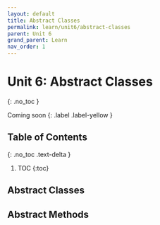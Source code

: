 ```yaml
---
layout: default
title: Abstract Classes
permalink: learn/unit6/abstract-classes
parent: Unit 6
grand_parent: Learn
nav_order: 1
---
```


<!-- prettier-ignore-start -->
# Unit 6: Abstract Classes
{: .no_toc }

Coming soon
{: .label .label-yellow }

## Table of Contents
{: .no_toc .text-delta }

1. TOC
{:toc}
<!-- prettier-ignore-end -->

## Abstract Classes

## Abstract Methods
